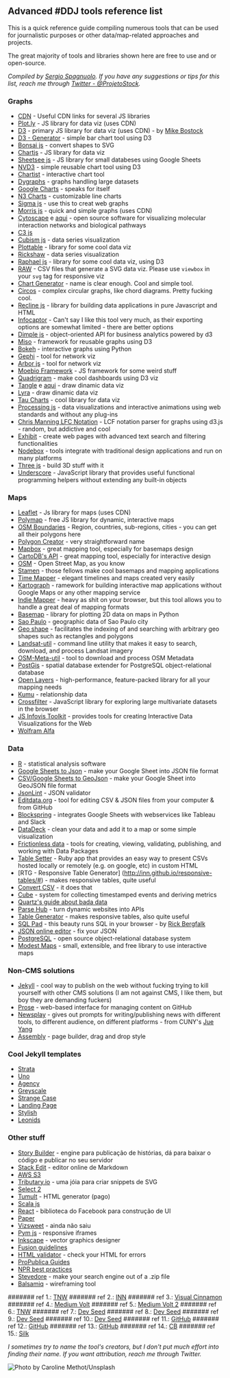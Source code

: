 ## Advanced #DDJ tools reference list  

This is a quick reference guide compiling numerous tools that can be used for journalistic purposes or other data/map-related approaches and projects.

The great majority of tools and libraries shown here are free to use and or open-source. 

_Compiled by [Sergio Spagnuolo](https://twitter.com/ProjetoStock). If you have any suggestions or tips for this list, reach me through [Twitter - @ProjetoStock](https://twitter.com/ProjetoStock)._

### Graphs

* [CDN](https://cdnjs.com/) - Useful CDN links for several JS libraries
* [Plot.ly](https://plot.ly/javascript/bar-charts/) - JS library for data viz (uses CDN)
* [D3](http://d3js.org/) - primary JS library for data viz (uses CDN) - by [Mike Bostock](https://twitter.com/mbostock)
* [D3 - Generator](http://d3-generator.com/) - simple bar chart tool using D3
* [Bonsai js](https://bonsaijs.org/) - convert shapes to SVG
* [Chartjs](http://www.chartjs.org/) - JS library for data viz
* [Sheetsee js](http://jlord.us/sheetsee.js/) - JS library for small databeses using Google Sheets
* [NVD3](http://nvd3.org/) - simple reusable chart tool using D3
* [Chartist](http://gionkunz.github.io/chartist-js/) - interactive chart tool
* [Dygraphs](http://dygraphs.com/) - graphs handling large datasets 
* [Google Charts](https://developers.google.com/chart/) - speaks for itself
* [N3 Charts](http://n3-charts.github.io/line-chart/#/) - customizable line charts
* [Sigma js](http://sigmajs.org/) - use this to creat web graphs
* [Morris js](http://morrisjs.github.io/morris.js/) - quick and simple graphs (uses CDN)
* [Cytoscape](http://js.cytoscape.org/) e [aqui](http://cytoscape.org/) - open source software for visualizing molecular interaction networks and biological pathways
* [C3 js](http://c3js.org/)
* [Cubism js](https://square.github.io/cubism/) - data series visualization
* [Plottable](http://plottablejs.org/) - library for some cool data viz
* [Rickshaw](http://code.shutterstock.com/rickshaw/) - data series visualization
* [Raphael js](http://raphaeljs.com/) - library for some cool data viz, using D3
* [RAW](http://raw.densitydesign.org/) - CSV files that generate a SVG data viz. Please use `viewbox` in your `svg` tag for responsive viz
* [Chart Generator](http://charts.livegap.com/) - name is clear enough. Cool and simple tool. 
* [Circos](http://mkweb.bcgsc.ca/tableviewer/) - complex circular graphs, like chord diagrams. Pretty fucking cool. 
* [Recline js](http://okfnlabs.org/recline/) - library for building data applications in pure Javascript and HTML
* [Infocaptor](https://my.infocaptor.com/free_data_visualization.php) - Can't say I like this tool very much, as their exporting options are somewhat limited - there are better options
* [Dimple js](http://dimplejs.org/index.html) - object-oriented API for business analytics powered by d3
* [Miso](http://misoproject.com/d3-chart/) - framework for reusable graphs using D3
* [Bokeh](http://bokeh.pydata.org/en/latest/index.html) - interactive graphs using Python
* [Gephi](http://gephi.org/) - tool for network viz
* [Arbor js](http://arborjs.org/) -  tool for network viz
* [Moebio Framework](http://moebiolabs.github.io/moebio_framework/) - JS framework for some weird stuff
* [Quadrigram](http://www.quadrigram.com/) - make cool dashboards using D3 viz
* [Tangle](http://worrydream.com/Tangle/) e [aqui](https://github.com/worrydream/Tangle) - draw dinamic data viz
* [Lyra](http://idl.cs.washington.edu/projects/lyra/app/) - draw dinamic data viz
* [Tau Charts](http://taucharts.com/) - cool library for data viz
* [Processing js](http://processingjs.org/) - data visualizations and interactive animations using web standards and without any plug-ins
* [Chris Manning LFC Notation](http://christophermanning.org/projects/building-cubic-hamiltonian-graphs-from-lcf-notation) - LCF notation parser for graphs using d3.js - random, but addictive and cool
* [Exhibit](http://www.simile-widgets.org/exhibit/) - create web pages with advanced text search and filtering functionalities
* [Nodebox](https://www.nodebox.net/) - tools integrate with traditional design applications and run on many platforms
* [Three js](http://threejs.org/) - build 3D stuff with it
* [Underscore](http://underscorejs.org/) - JavaScript library that provides useful functional programming helpers without extending any built-in objects


### Maps
* [Leaflet](http://leafletjs.com/) - Js library for maps (uses CDN)
* [Polymap](http://polymaps.org/) - free JS library for dynamic, interactive maps
* [OSM Boundaries](https://osm.wno-edv-service.de/boundaries/) - Region, countries, sub-regions, cities - you can get all their polygons here
* [Polygon Creator](http://polygons.openstreetmap.fr/index.py) - very straightforward name
* [Mapbox](https://www.mapbox.com) - great mapping tool, especially for basemaps design
* [CartoDB's API](http://docs.cartodb.com/cartodb-platform/cartodb-js/) - great mapping tool, especially for interactive design
* [OSM](https://www.openstreetmap.org) - Open Street Map, as you know
* [Stamen](http://stamen.com/) - those fellows make cool basemaps and mapping applications
* [Time Mapper](http://timemapper.okfnlabs.org/) - elegant timelines and maps created very easily
* [Kartograph](http://kartograph.org/) - ramework for building interactive map applications without Google Maps or any other mapping service
* [Indie Mapper](http://indiemapper.com/app/) - heavy as shit on your browser, but this tool allows you to handle a great deal of mapping formats
* [Basemap](http://matplotlib.org/basemap/) - library for plotting 2D data on maps in Python
* [Sao Paulo](https://github.com/okfn-brasil/gastos_abertos_dados/tree/master/GIS) - geographic data of Sao Paulo city
* [Geo shape](https://www.elastic.co/guide/en/elasticsearch/reference/1.4/mapping-geo-shape-type.html) - facilitates the indexing of and searching with arbitrary geo shapes such as rectangles and polygons
* [Landsat-util](https://github.com/developmentseed/landsat-util) - command line utility that makes it easy to search, download, and process Landsat imagery
* [OSM-Meta-util](https://github.com/osmlab/osm-meta-util) - tool to download and process OSM Metadata
* [PostGis](http://postgis.net/) - spatial database extender for PostgreSQL object-relational database
* [Open Layers](http://openlayers.org/) - high-performance, feature-packed library for all your mapping needs
* [Kumu](https://www.kumu.io/) - relationship data
* [Crossfilter](http://square.github.io/crossfilter/) - JavaScript library for exploring large multivariate datasets in the browser
* [JS Infovis Toolkit](http://philogb.github.io/jit/) - provides tools for creating Interactive Data Visualizations for the Web
* [Wolfram Alfa](http://www.wolframalpha.com/)


### Data
* [R](https://www.r-project.org/) - statistical analysis software
* [Google Sheets to Json](http://blog.pamelafox.org/2013/06/exporting-google-spreadsheet-as-json.html) - make your Google Sheet into JSON file format
* [CSV/Google Sheets to GeoJson](https://github.com/mapbox/geo-googledocs/) - make your Google Sheet into GeoJSON file format
* [JsonLint](http://jsonlint.com/#) - JSON validator
* [Editdata.org](http://editdata.org/about) - tool for editing CSV & JSON files from your computer & from GitHub
* [Blockspring](https://www.blockspring.com/) - integrates Google Sheets with webservices like Tableau and Slack
* [DataDeck](http://explorer.okfnlabs.org/#start) - clean your data and add it to a map or some simple visualization
* [Frictionless data](http://data.okfn.org/) - tools for creating, viewing, validating, publishing, and working with Data Packages
* [Table Setter](http://propublica.github.io/table-setter/) - Ruby app that provides an easy way to present CSVs hosted locally or remotely (e.g. on google, etc) in custom HTML
* [RTG - Responsive Table Generator] (http://inn.github.io/responsive-tables/#) - makes responsive tables, quite useful
* [Convert CSV](http://www.convertcsv.com/) - it does that
* [Cube](http://square.github.io/cube/) - system for collecting timestamped events and deriving metrics
* [Quartz's guide about bada data](https://github.com/Quartz/bad-data-guide)
* [Parse Hub](https://www.parsehub.com/) - turn dynamic websites into APIs
* [Table Generator](http://www.tablesgenerator.com/) - makes responsive tables, also quite useful
* [SQL Pad](http://rickbergfalk.github.io/sqlpad/) - this beauty runs SQL in your browser - by [Rick Bergfalk](http://rickbergfalk.github.io/)
* [JSON online editor](http://www.jsoneditoronline.org/) - fix your JSON
* [PostgreSQL](http://www.postgresql.org/) -  open source object-relational database system
* [Modest Maps](http://modestmaps.com/) - small, extensible, and free library to use interactive maps

### Non-CMS solutions
* [Jekyll](https://jekyllrb.com/) - cool way to publish on the web without fucking trying to kill yourself with other CMS solutions (I am not against CMS, I like them, but boy they are demanding fuckers)
* [Prose](https://github.com/prose/prose) - web-based interface for managing content on GitHub
* [Newsplay](https://github.com/jueyang/newsplay) - gives out prompts for writing/publishing news with different tools, to different audience, on different platforms - from CUNY's [Jue Yang](https://twitter.com/jue_yang)
* [Assembly](http://themeforest.net/item/assembly-multipurpose-theme-with-page-builder/12536114) - page builder, drag and drop style

### Cool Jekyll templates
* [Strata](http://jekyllthemes.org/themes/strata/)
* [Uno](http://jekyllthemes.org/themes/jekyll-uno/)
* [Agency](http://jekyllthemes.org/themes/agency/)
* [Greyscale](http://jekyllthemes.org/themes/grayscale/)
* [Strange Case](http://jekyllthemes.org/themes/strangecase/)
* [Landing Page](http://jekyllthemes.org/themes/landing-page/)
* [Stylish](http://jekyllthemes.org/themes/stylish-portfolio/)
* [Leonids](http://jekyllthemes.org/themes/leonids/)

### Other stuff
* [Story Builder](http://storybuilder.jumpstart.ge/en) - engine para publicação de histórias, dá para baixar o código e publicar no seu servidor
* [Stack Edit](https://stackedit.io/editor) - editor online de Markdown
* [AWS S3](http://aws.amazon.com/s3/)
* [Tributary.io](http://tributary.io/) - uma jóia para criar snippets de SVG 
* [Select 2](https://select2.github.io/)
* [Tumult](http://tumult.com/hype/) - HTML generator (pago)
* [Scala js](http://lihaoyi.github.io/hands-on-scala-js/)
* [React](http://facebook.github.io/react/) - biblioteca do Facebook para construção de UI
* [Paper](http://paperjs.org/about/)
* [Vizsweet](http://www.vizsweet.com/) - ainda não saiu
* [Pym js](http://blog.apps.npr.org/pym.js/) - responsive iframes
* [Inkscape](https://inkscape.org/pt/) - vector graphics designer
* [Fusion guidelines](https://github.com/fusioneng/tech-docs)
* [HTML validator](https://validator.w3.org) - check your HTML for errors
* [ProPublica Guides](https://github.com/propublica/guides)
* [NPR best practices](https://github.com/nprapps/bestpractices)
* [Stevedore](https://github.com/newsdev/stevedore) - make your search engine out of a .zip file
* [Balsamiq](https://balsamiq.com/download/#) - wireframing tool


####### ref 1.: [TNW](http://thenextweb.com/dd/2015/06/12/20-best-javascript-chart-libraries/)
####### ref 2.: [INN](http://nerds.inn.org/toolbox/)
####### ref 3.: [Visual Cinnamon](http://www.visualcinnamon.com/)
####### ref 4.: [Medium Volt](https://medium.com/volt-data-lab/26-ferramentas-para-visualiza%C3%A7%C3%A3o-de-dados-avaliadas-pelo-volt-654c5a590497#.7lof0g732)
####### ref 5.: [Medium Volt 2](https://medium.com/volt-data-lab/6-ferramentas-para-extrair-dados-da-internet-avaliadas-pelo-volt-586b6352fdd2#.jbd8yb9a2)
####### ref 6.: [TNW](http://thenextweb.com/apps/2012/09/29/the-best-apps-communities-tools-writers-journalists/)
####### ref 7.: [Dev Seed](http://inspire.blufra.me/big-data-visualization-review-of-the-20-best-tools/)
####### ref 8.: [Dev Seed](https://developmentseed.org/projects/landsat-util/)
####### ref 9.: [Dev Seed](https://developmentseed.org/blog/2012/june/25/prose-a-content-editor-for-github/)
####### ref 10.: [Dev Seed](https://developmentseed.org/blog/new-healthcare-gov-is-open-and-cms-free/)
####### ref 11.: [GitHub](https://github.com/prose/starter)
####### ref 12.: [GitHub](https://github.com/jueyang/know-your-tools)
####### ref 13.: [GitHub](https://github.com/jueyang/mapmakers-cheatsheet)
####### ref 14.: [CB](http://www.creativebloq.com/design-tools/data-visualization-712402)
####### ref 15.: [Silk](http://data-journalism-tools.silk.co/)

_I sometimes try to name the tool's creators, but I don't put much effort into finding their name. If you want attribution, reach me through Twitter._

![Photo by Caroline Methot/Unsplash](https://images.unsplash.com/photo-1452796907770-ad6cd374b12d?crop=entropy&fit=crop&fm=jpg&h=700&ixjsv=2.1.0&ixlib=rb-0.3.5&q=80&w=1275)
